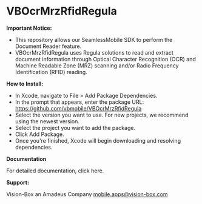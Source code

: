 # VBOcrMrzRfidRegula 

**Important Notice:**
 
* This repository allows our SeamlessMobile SDK to perform the Document Reader feature.
* VBOcrMrzRfidRegula uses Regula solutions to read and extract document information through Optical Character Recognition (OCR) and Machine Readable Zone (MRZ) scanning and/or Radio Frequency Identification (RFID) reading.
 
**How to Install:**

* In Xcode, navigate to File > Add Package Dependencies.
* In the prompt that appears, enter the package URL: https://github.com/vbmobile/VBOcrMrzRfidRegula
* Select the version you want to use. For new projects, we recommend using the newest version.
* Select the project you want to add the package.
* Click Add Package.
* Once you're finished, Xcode will begin downloading and resolving dependencies.

**Documentation**

For detailed documentation, click here.

**Support:**

Vision-Box an Amadeus Company
mobile.apps@vision-box.com
